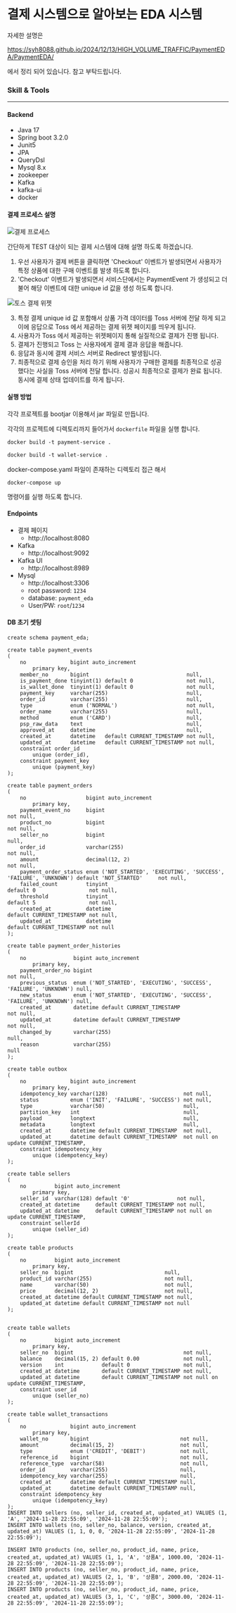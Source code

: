 # 결제 시스템으로 알아보는 EDA 시스템

자세한 설명은 

https://syh8088.github.io/2024/12/13/HIGH_VOLUME_TRAFFIC/PaymentEDA/PaymentEDA/

에서 정리 되어 있습니다. 참고 부탁드립니다.

### Skill & Tools

---

#### Backend

- Java 17
- Spring boot 3.2.0
- Junit5
- JPA
- QueryDsl
- Mysql 8.x
- zookeeper
- Kafka
- kafka-ui
- docker

#### 결제 프로세스 설명
![결제 프로세스](./paymentProcess.png)

간단하게 TEST 대상이 되는 결제 시스템에 대해 설명 하도록 하겠습니다.

1. 우선 사용자가 결제 버튼을 클릭하면 'Checkout' 이벤트가 발생되면서 사용자가 특정 상품에 대한 구매 이벤트를 발생 하도록 합니다.
2. 'Checkout' 이벤트가 발생되면서 서비스단에서는 PaymentEvent 가 생성되고 더불어 해당 이벤트에 대한 unique id 값을 생성 하도록 합니다.

![토스 결제 위젯](./tossPaymentWidget.png)

3. 특정 결제 unique id 값 포함해서 상품 가격 데이터를 Toss 서버에 전달 하게 되고 이에 응답으로 Toss 에서 제공하는 결제 위젯 페이지를 띄우게 됩니다.
4. 사용자가 Toss 에서 제공하는 위젯페이지 통해 실질적으로 결제가 진행 됩니다.
5. 결제가 진행되고 Toss 는 사용자에게 결제 결과 응답을 해줍니다.
6. 응답과 동시에 결제 서비스 서버로 Redirect 발생됩니다.
7. 최종적으로 결제 승인을 처리 하기 위해 사용자가 구매한 결제를 최종적으로 성공 했다는 사실을 Toss 서버에 전달 합니다. 성공시 최종적으로 결제가 완료 됩니다. 동시에 결제 상태 업데이트를 하게 됩니다.

#### 실행 방법

각각 프로젝트를 bootjar 이용해서 jar 파일로 만듭니다.

각각의 프로젝트에 디렉토리까지 들어가서 `dockerfile` 파일을 실행 합니다.

```markdown
docker build -t payment-service .
```
```markdown
docker build -t wallet-service .
```

docker-compose.yaml 파일이 존재하는 디렉토리 접근 해서 

```markdown
docker-compose up
```

명령어를 실행 하도록 합니다.

#### Endpoints
- 결제 페이지
    - http://localhost:8080
- Kafka
    - http://localhost:9092
- Kafka UI
    - http://localhost:8989
- Mysql
    - http://localhost:3306
    - root password: `1234`
    - database: `payment_eda`
    - User/PW: `root`/`1234`

#### DB 초기 셋팅
```mysql
create schema payment_eda;

create table payment_events
(
    no              bigint auto_increment
        primary key,
    member_no       bigint                               null,
    is_payment_done tinyint(1) default 0                 not null,
    is_wallet_done  tinyint(1) default 0                 not null,
    payment_key     varchar(255)                         null,
    order_id        varchar(255)                         null,
    type            enum ('NORMAL')                      not null,
    order_name      varchar(255)                         null,
    method          enum ('CARD')                        null,
    psp_raw_data    text                                 null,
    approved_at     datetime                             null,
    created_at      datetime   default CURRENT_TIMESTAMP not null,
    updated_at      datetime   default CURRENT_TIMESTAMP not null,
    constraint order_id
        unique (order_id),
    constraint payment_key
        unique (payment_key)
);

create table payment_orders
(
    no                   bigint auto_increment
        primary key,
    payment_event_no     bigint                                                                                       not null,
    product_no           bigint                                                                                       not null,
    seller_no            bigint                                                                                       null,
    order_id             varchar(255)                                                                                 not null,
    amount               decimal(12, 2)                                                                               not null,
    payment_order_status enum ('NOT_STARTED', 'EXECUTING', 'SUCCESS', 'FAILURE', 'UNKNOWN') default 'NOT_STARTED'     not null,
    failed_count         tinyint                                                            default 0                 not null,
    threshold            tinyint                                                            default 5                 not null,
    created_at           datetime                                                           default CURRENT_TIMESTAMP not null,
    updated_at           datetime                                                           default CURRENT_TIMESTAMP not null
);

create table payment_order_histories
(
    no               bigint auto_increment
        primary key,
    payment_order_no bigint                                                             not null,
    previous_status  enum ('NOT_STARTED', 'EXECUTING', 'SUCCESS', 'FAILURE', 'UNKNOWN') null,
    new_status       enum ('NOT_STARTED', 'EXECUTING', 'SUCCESS', 'FAILURE', 'UNKNOWN') null,
    created_at       datetime default CURRENT_TIMESTAMP                                 not null,
    updated_at       datetime default CURRENT_TIMESTAMP                                 not null,
    changed_by       varchar(255)                                                       null,
    reason           varchar(255)                                                       null
);

create table outbox
(
    no              bigint auto_increment
        primary key,
    idempotency_key varchar(128)                        not null,
    status          enum ('INIT', 'FAILURE', 'SUCCESS') not null,
    type            varchar(50)                         null,
    partition_key   int                                 null,
    payload         longtext                            null,
    metadata        longtext                            null,
    created_at      datetime default CURRENT_TIMESTAMP  not null,
    updated_at      datetime default CURRENT_TIMESTAMP  not null on update CURRENT_TIMESTAMP,
    constraint idempotency_key
        unique (idempotency_key)
);

create table sellers
(
    no         bigint auto_increment
        primary key,
    seller_id  varchar(128) default '0'               not null,
    created_at datetime     default CURRENT_TIMESTAMP not null,
    updated_at datetime     default CURRENT_TIMESTAMP not null on update CURRENT_TIMESTAMP,
    constraint sellerId
        unique (seller_id)
);

create table products
(
    no         bigint auto_increment
        primary key,
    seller_no  bigint                             null,
    product_id varchar(255)                       not null,
    name       varchar(50)                        not null,
    price      decimal(12, 2)                     not null,
    created_at datetime default CURRENT_TIMESTAMP not null,
    updated_at datetime default CURRENT_TIMESTAMP not null
);


create table wallets
(
    no         bigint auto_increment
        primary key,
    seller_no  bigint                                   not null,
    balance    decimal(15, 2) default 0.00              not null,
    version    int            default 0                 not null,
    created_at datetime       default CURRENT_TIMESTAMP not null,
    updated_at datetime       default CURRENT_TIMESTAMP not null on update CURRENT_TIMESTAMP,
    constraint user_id
        unique (seller_no)
);

create table wallet_transactions
(
    no              bigint auto_increment
        primary key,
    wallet_no       bigint                             not null,
    amount          decimal(15, 2)                     not null,
    type            enum ('CREDIT', 'DEBIT')           not null,
    reference_id    bigint                             not null,
    reference_type  varchar(58)                        not null,
    order_id        varchar(255)                       null,
    idempotency_key varchar(255)                       null,
    created_at      datetime default CURRENT_TIMESTAMP null,
    updated_at      datetime default CURRENT_TIMESTAMP null,
    constraint idempotency_key
        unique (idempotency_key)
);
INSERT INTO sellers (no, seller_id, created_at, updated_at) VALUES (1, 'A', '2024-11-28 22:55:09', '2024-11-28 22:55:09');
INSERT INTO wallets (no, seller_no, balance, version, created_at, updated_at) VALUES (1, 1, 0, 0, '2024-11-28 22:55:09', '2024-11-28 22:55:09');

INSERT INTO products (no, seller_no, product_id, name, price, created_at, updated_at) VALUES (1, 1, 'A', '상품A', 1000.00, '2024-11-28 22:55:09', '2024-11-28 22:55:09');
INSERT INTO products (no, seller_no, product_id, name, price, created_at, updated_at) VALUES (2, 1, 'B', '상품B', 2000.00, '2024-11-28 22:55:09', '2024-11-28 22:55:09');
INSERT INTO products (no, seller_no, product_id, name, price, created_at, updated_at) VALUES (3, 1, 'C', '상품C', 3000.00, '2024-11-28 22:55:09', '2024-11-28 22:55:09');
```


